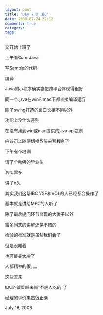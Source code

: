 ```yaml
---
layout: post
title: 'Day 7 @ IBC'
date: 2008-07-24 22:12
comments: true
category: 
tags:
---
```

    

又开始上班了

上午看Core Java

写Sample的代码

编译

Java的小程序确实能把跨平台体现得很好

同一个.java在win和mac下都直接编译运行

除了swing打造的窗口长相不同以外

功能上没什么差别

在没有用到win或mac提供的java api之前

应该可以随便切换系统来写程序了

下午有个培训

请了个哈佛的毕业生

名叫雷多

讲了n久

其实我们这帮IBC VSF和VOL的人已经都会操作了

基本就是讲给MPC的人听了

除了最后提问环节出现的大娄子以外

雷多同志的讲解还是不错的

检验的标准就是虽然我们会了

但是没睡着

也可能是太冷了

人都精神的很。。。

这些天来

IBC的饭菜越来越"不是人吃的"了

经理的评价果然很正确

July 18, 2008
